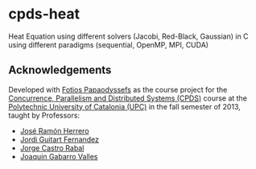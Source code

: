 cpds-heat
=========

Heat Equation using different solvers (Jacobi, Red-Black, Gaussian) in C using different paradigms (sequential, OpenMP, MPI, CUDA)

## Acknowledgements

Developed with [Fotios Papaodyssefs](https://www.linkedin.com/in/fotiospapaodyssefs/) as the course project for the [Concurrence, Parallelism and Distributed Systems (CPDS)](https://www.fib.upc.edu/en/studies/masters/master-innovation-and-research-informatics/curriculum/syllabus/CPDS-MIRI) course at the [Polytechnic University of Catalonia (UPC)](https://www.upc.edu/ca) in the fall semester of 2013, taught by Professors:
- [José Ramón Herrero](http://people.ac.upc.edu/josepr/)
- [Jordi Guitart Fernandez](https://www.bsc.es/guitart-fernandez-jordi)
- [Jorge Castro Rabal](https://futur.upc.edu/JorgeCastroRabal)
- [Joaquin Gabarro Valles](https://futur.upc.edu/JoaquinGabarroValles)
